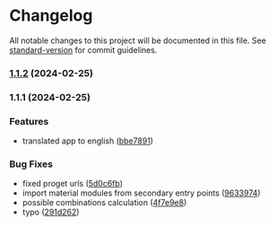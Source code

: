 # Changelog

All notable changes to this project will be documented in this file. See [standard-version](https://github.com/conventional-changelog/standard-version) for commit guidelines.

### [1.1.2](https://github.com/xpl0t/password-security/compare/v1.1.1...v1.1.2) (2024-02-25)

### 1.1.1 (2024-02-25)


### Features

* translated app to english ([bbe7891](https://github.com/xpl0t/password-security/commit/bbe7891e848b032b5341c65545ee70662f2fbdab))


### Bug Fixes

* fixed proget urls ([5d0c6fb](https://github.com/xpl0t/password-security/commit/5d0c6fb5ae80fa5eff934603397e54ef24a00fc1))
* import material modules from secondary entry points ([9633974](https://github.com/xpl0t/password-security/commit/9633974c75102dc94bd2346559c6b01daff79282))
* possible combinations calculation ([4f7e9e8](https://github.com/xpl0t/password-security/commit/4f7e9e8a969cbf7f29c2982c3d6925c36d9de528))
* typo ([291d262](https://github.com/xpl0t/password-security/commit/291d262aa763586295d75bd6510b0a355ab385d5))
